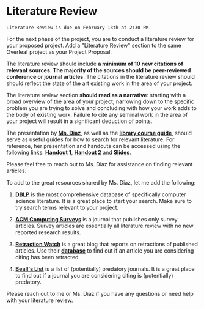 # Literature Review 

```{important}
Literature Review is due on February 13th at 2:30 PM. 
```

For the next phase of the project, you are to conduct a literature review for your proposed project. Add a "Literature Review" section to the same Overleaf project as your Project Proposal.

The literature review should include **a minimum of 10 new citations of relevant sources. The majority of the sources should be peer-reviewed conference or journal articles**. The citations in the literature review should should reflect the state of the art existing work in the area of your project.

The literature review section **should read as a narrative**: starting with a broad overview of the area of your project, narrowing down to the specific problem you are trying to solve and concluding with how your work adds to the body of existing work. Failure to cite any seminal work in the area of your project will result in a significant deduction of points. 

The presentation by **[Ms. Diaz](https://www.furman.edu/people/allison-diaz/)**, as well as the **[library course guide](https://libguides.furman.edu/c.php?g=1343703&p=9909151)**, should serve as useful guides for how to search for relevant literature. For reference, her presentation and handouts can be accessed using the following links: **[Handout 1](https://raw.githubusercontent.com/fahadsultan/seminar-in-cs/b30e6c11a4faf5e4aa4dab701c5596ba61aa44b6/assets/Scientific_Sources_Best_Use_Preprints_and_IMRaD__HandO.pdf)**, **[Handout 2](https://raw.githubusercontent.com/fahadsultan/seminar-in-cs/b30e6c11a4faf5e4aa4dab701c5596ba61aa44b6/assets/DYRT_5Ws_Boolean%20Handout.pdf)** and **[Slides](https://github.com/fahadsultan/seminar-in-cs/raw/b30e6c11a4faf5e4aa4dab701c5596ba61aa44b6/assets/Finding%20Sources-%20CSC%20475%20-%20Sultan.pptx)**. 

Please feel free to reach out to Ms. Diaz for assistance on finding relevant articles. 

To add to the great resources shared by Ms. Diaz, let me add the following:

1. **[DBLP](https://dblp.org/)** is the most comprehensive database of specifically computer science literature. It is a great place to start your search. Make sure to try search terms relevant to your project.


2. **[ACM Computing Surveys](https://dl.acm.org/journal/csur)** is a journal that publishes only survey articles. Survey articles are essentially all literature review with no new reported research results.


3. **[Retraction Watch](https://retractionwatch.com/)** is a great blog that reports on retractions of published articles. Use their **[database](http://retractiondatabase.org/RetractionSearch.aspx?)** to find out if an article you are considering citing has been retracted. 


4. **[Beall's List](https://beallslist.net/)** is a list of (potentially) predatory journals. It is a great place to find out if a journal you are considering citing is (potentially) predatory.


Please reach out to me or Ms. Diaz if you have any questions or need help with your literature review. 